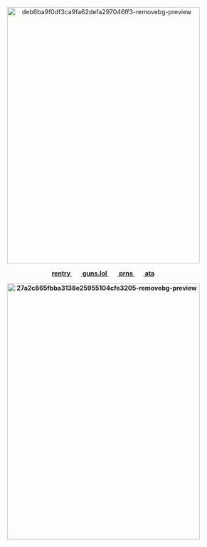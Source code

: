   <p align="center"><img width="433" height="577" alt="deb6ba9f0df3ca9fa62defa297046ff3-removebg-preview" src="https://github.com/user-attachments/assets/d7bbd285-e9a3-4b22-b199-3f35606cf56c" />

 
 
 
 <p align="center"><b><a href="https://rentry.co/sakamotoo"> rentry </a>⠀⠀<a href="https://guns.lol/sweetshiyu">  guns.lol </a>⠀⠀<a href="https://en.pronouns.page/@sweetshiyu"> prns </a>⠀⠀<a href="https://blccm.atabook.org/"> ata </a>

  
 
   <p align="center"><img width="433" height="577" alt="27a2c865fbba3138e25955104cfe3205-removebg-preview" src="https://github.com/user-attachments/assets/dcbe61cc-9759-43cf-aab7-33dd960b7ff5" />
